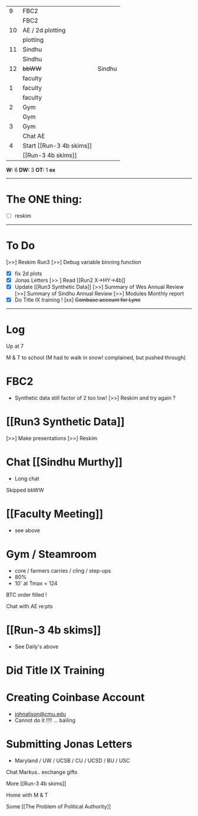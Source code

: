
|     |                          |        |
| --- | ------------------------ | ------ |
| 9   | FBC2                     |        |
|     | FBC2                     |        |
| 10  | AE / 2d plotting         |        |
|     | plotting                 |        |
| 11  | Sindhu                   |        |
|     | Sindhu                   |        |
| 12  | ~~bbWW~~                 | Sindhu |
|     | faculty                  |        |
| 1   | faculty                  |        |
|     | faculty                  |        |
| 2   | Gym                      |        |
|     | Gym                      |        |
| 3   | Gym                      |        |
|     | Chat AE                  |        |
| 4   | Start [[Run-3 4b skims]] |        |
|     |  [[Run-3 4b skims]]      |        |

**W:** 6 
**DW:** 3
**OT:** 1 
**ex** 

---
# The ONE thing: 
- [ ] reskim

---
# To Do

 [>>] Reskim Run3
 [>>] Debug variable binning function
- [x] fix 2d plots
- [x] Jonas Letters
 [>> ] Read [[Run2 X->HY->4b]]
- [x] Update [[Run3 Synthetic Data]]
 [>>] Summary of Wes Annual Review
 [>>] Summary of Sindhu Annual Review
 [>>] Modules Monthly report
- [x] Do Title IX training !
[xx] ~~Coinbase account for Lynn~~

---

# Log

Up at 7 

M & T to school (M had to walk in snow! complained, but pushed through)

# FBC2
- Synthetic data still factor of 2 too low!
 [>>] Reskim and try again ? 

# [[Run3 Synthetic Data]]
 [>>] Make presentations
 [>>] Reskim

# Chat [[Sindhu Murthy]]
- Long chat 

Skipped bbWW

# [[Faculty Meeting]]
- see above

# Gym / Steamroom
- core / farmers carries / cling / step-ups
- 80% 
- 10' at Tmax = 124

BTC order filled ! 

Chat with AE re:pts
# [[Run-3 4b skims]]
- See Daily's above

# Did Title IX Training


# Creating Coinbase Account
- johnalison@cmu.edu
- Cannot do it !!!! ... bailing

# Submitting Jonas Letters
- Maryland / UW / UCSB / CU / UCSD / BU / USC

Chat Markus.. exchange gifts

More [[Run-3 4b skims]]

Home with M & T 

Some [[The Problem of Political Authority]]

